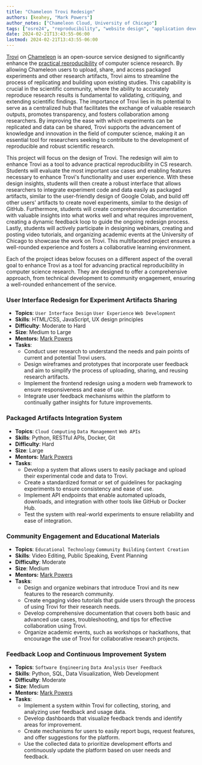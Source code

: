```yaml
---
title: "Chameleon Trovi Redesign"
authors: [keahey, "Mark Powers"]
author_notes: ["Chameleon Cloud, University of Chicago"]
tags: ["osre24", "reproducibility", "website design", "application development"]
date: 2024-02-21T13:43:55-06:00
lastmod: 2024-02-21T13:43:55-06:00
---
```


[Trovi](https://www.chameleoncloud.org/experiment/share) on
[Chameleon](chameleoncloud.org) is an open-source service designed to
significantly enhance the [practical
reproducibility](https://wordpress.cels.anl.gov/nimbusproject/wp-content/uploads/sites/116/2023/08/Reproducibility_On_Chameleon-3.pdf)
of computer science research. By allowing Chameleon users to upload, share, and
access packaged experiments and other research artifacts, Trovi aims to
streamline the process of replicating and building upon existing studies. This
capability is crucial in the scientific community, where the ability to
accurately reproduce research results is fundamental to validating, critiquing,
and extending scientific findings. The importance of Trovi lies in its
potential to serve as a centralized hub that facilitates the exchange of
valuable research outputs, promotes transparency, and fosters collaboration
among researchers. By improving the ease with which experiments can be
replicated and data can be shared, Trovi supports the advancement of knowledge
and innovation in the field of computer science, making it an essential tool
for researchers seeking to contribute to the development of reproducible and
robust scientific research.

This project will focus on the design of Trovi. The redesign will aim to
enhance Trovi as a tool to advance practical reproducibility in CS research.
Students will evaluate the most important use cases and enabling features
necessary to enhance Trovi's functionality and user experience. With these
design insights, students will then create a robust interface that allows
researchers to integrate experiment code and data easily as packaged artifacts,
similar to the user-friendly design of Google Colab, and build off other users'
artifacts to create novel experiments, similar to the design of GitHub.
Furthermore, students will create comprehensive documentation with valuable
insights into what works well and what requires improvement, creating a dynamic
feedback loop to guide the ongoing redesign process. Lastly, students will
actively participate in designing webinars, creating and posting video
tutorials, and organizing academic events at the University of Chicago to
showcase the work on Trovi. This multifaceted project ensures a well-rounded
experience and fosters a collaborative learning environment.

Each of the project ideas below focuses on a different aspect of the overall
goal to enhance Trovi as a tool for advancing practical reproducibility in
computer science research. They are designed to offer a comprehensive approach,
from technical development to community engagement, ensuring a well-rounded
enhancement of the service.

### **User Interface Redesign for Experiment Artifacts Sharing**

- **Topics**: `User Interface Design` `User Experience` `Web Development`
- **Skills**: HTML/CSS, JavaScript, UX design principles
- **Difficulty**: Moderate to Hard
- **Size**: Medium to Large
- **Mentors:** [Mark Powers](mailto:markpowers@uchicago.edu)
- **Tasks**:
  - Conduct user research to understand the needs and pain points of current
    and potential Trovi users.
  - Design wireframes and prototypes that incorporate user feedback and aim to
    simplify the process of uploading, sharing, and reusing research artifacts.
  - Implement the frontend redesign using a modern web framework to ensure
    responsiveness and ease of use.
  - Integrate user feedback mechanisms within the platform to continually
    gather insights for future improvements.

### **Packaged Artifacts Integration System**

- **Topics**: `Cloud Computing` `Data Management` `Web APIs`
- **Skills**: Python, RESTful APIs, Docker, Git
- **Difficulty**: Hard
- **Size**: Large
- **Mentors:** [Mark Powers](mailto:markpowers@uchicago.edu)
- **Tasks**:
  - Develop a system that allows users to easily package and upload their
    experimental code and data to Trovi.
  - Create a standardized format or set of guidelines for packaging experiments
    to ensure consistency and ease of use.
  - Implement API endpoints that enable automated uploads, downloads, and
    integration with other tools like GitHub or Docker Hub.
  - Test the system with real-world experiments to ensure reliability and ease
    of integration.

### **Community Engagement and Educational Materials**

- **Topics**: `Educational Technology` `Community Building` `Content Creation`
- **Skills**: Video Editing, Public Speaking, Event Planning
- **Difficulty**: Moderate
- **Size**: Medium
- **Mentors:** [Mark Powers](mailto:markpowers@uchicago.edu)
- **Tasks**:
  - Design and organize webinars that introduce Trovi and its new features to
    the research community.
  - Create engaging video tutorials that guide users through the process of
    using Trovi for their research needs.
  - Develop comprehensive documentation that covers both basic and advanced use
    cases, troubleshooting, and tips for effective collaboration using Trovi.
  - Organize academic events, such as workshops or hackathons, that encourage
    the use of Trovi for collaborative research projects.

### **Feedback Loop and Continuous Improvement System**

- **Topics**: `Software Engineering` `Data Analysis` `User Feedback`
- **Skills**: Python, SQL, Data Visualization, Web Development
- **Difficulty**: Moderate
- **Size**: Medium
- **Mentors:** [Mark Powers](mailto:markpowers@uchicago.edu)
- **Tasks**:
  - Implement a system within Trovi for collecting, storing, and analyzing user
    feedback and usage data.
  - Develop dashboards that visualize feedback trends and identify areas for
    improvement.
  - Create mechanisms for users to easily report bugs, request features, and
    offer suggestions for the platform.
  - Use the collected data to prioritize development efforts and continuously
    update the platform based on user needs and feedback.
